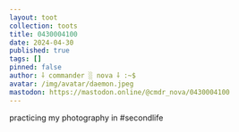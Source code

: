 ```yaml
---
layout: toot
collection: toots
title: 0430004100
date: 2024-04-30
published: true
tags: []
pinned: false
author: ⸸ commander ░ nova ⸸ :~$
avatar: /img/avatar/daemon.jpeg
mastodon: https://mastodon.online/@cmdr_nova/0430004100
---
```


practicing my photography in #secondlife
